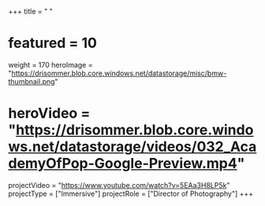 +++
title = " "
# featured = 10
weight = 170
heroImage = "https://drisommer.blob.core.windows.net/datastorage/misc/bmw-thumbnail.png"
# heroVideo = "https://drisommer.blob.core.windows.net/datastorage/videos/032_AcademyOfPop-Google-Preview.mp4"

projectVideo = "https://www.youtube.com/watch?v=5EAa3H8LP5k"
projectType = ["Immersive"]
projectRole = ["Director of Photography"]
+++
